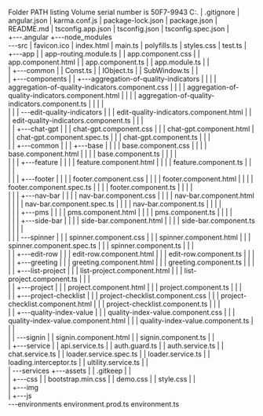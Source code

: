 Folder PATH listing
Volume serial number is 50F7-9943
C:.
|   .gitignore
|   angular.json
|   karma.conf.js
|   package-lock.json
|   package.json
|   README.md
|   tsconfig.app.json
|   tsconfig.json
|   tsconfig.spec.json
|   
+---.angular
+---node_modules              
\---src
    |   favicon.ico
    |   index.html
    |   main.ts
    |   polyfills.ts
    |   styles.css
    |   test.ts
    |   
    +---app
    |   |   app-routing.module.ts
    |   |   app.component.css
    |   |   app.component.html
    |   |   app.component.ts
    |   |   app.module.ts
    |   |   
    |   +---common
    |   |       Const.ts
    |   |       IObject.ts
    |   |       SubWindow.ts
    |   |       
    |   +---components
    |   |   +---aggregation-of-quality-indicators
    |   |   |   |   aggregation-of-quality-indicators.component.css
    |   |   |   |   aggregation-of-quality-indicators.component.html
    |   |   |   |   aggregation-of-quality-indicators.component.ts
    |   |   |   |   
    |   |   |   \---edit-quality-indicators
    |   |   |           edit-quality-indicators.component.html
    |   |   |           edit-quality-indicators.component.ts
    |   |   |           
    |   |   +---chat-gpt
    |   |   |       chat-gpt.component.css
    |   |   |       chat-gpt.component.html
    |   |   |       chat-gpt.component.spec.ts
    |   |   |       chat-gpt.component.ts
    |   |   |       
    |   |   +---common
    |   |   |   +---base
    |   |   |   |       base.component.css
    |   |   |   |       base.component.html
    |   |   |   |       base.component.ts
    |   |   |   |       
    |   |   |   +---feature
    |   |   |   |       feature.component.html
    |   |   |   |       feature.component.ts
    |   |   |   |       
    |   |   |   +---footer
    |   |   |   |       footer.component.css
    |   |   |   |       footer.component.html
    |   |   |   |       footer.component.spec.ts
    |   |   |   |       footer.component.ts
    |   |   |   |       
    |   |   |   +---nav-bar
    |   |   |   |       nav-bar.component.css
    |   |   |   |       nav-bar.component.html
    |   |   |   |       nav-bar.component.spec.ts
    |   |   |   |       nav-bar.component.ts
    |   |   |   |       
    |   |   |   +---pms
    |   |   |   |       pms.component.html
    |   |   |   |       pms.component.ts
    |   |   |   |       
    |   |   |   +---side-bar
    |   |   |   |       side-bar.component.html
    |   |   |   |       side-bar.component.ts
    |   |   |   |       
    |   |   |   \---spinner
    |   |   |           spinner.component.css
    |   |   |           spinner.component.html
    |   |   |           spinner.component.spec.ts
    |   |   |           spinner.component.ts
    |   |   |           
    |   |   +---edit-row
    |   |   |       edit-row.component.html
    |   |   |       edit-row.component.ts
    |   |   |       
    |   |   +---greeting
    |   |   |       greeting.component.html
    |   |   |       greeting.component.ts
    |   |   |       
    |   |   +---list-project
    |   |   |       list-project.component.html
    |   |   |       list-project.component.ts
    |   |   |       
    |   |   +---project
    |   |   |       project.component.html
    |   |   |       project.component.ts
    |   |   |       
    |   |   +---project-checklist
    |   |   |       project-checklist.component.css
    |   |   |       project-checklist.component.html
    |   |   |       project-checklist.component.ts
    |   |   |       
    |   |   +---quality-index-value
    |   |   |       quality-index-value.component.css
    |   |   |       quality-index-value.component.html
    |   |   |       quality-index-value.component.ts
    |   |   |       
    |   |   \---signin
    |   |           signin.component.html
    |   |           signin.component.ts
    |   |           
    |   +---service
    |   |       api.service.ts
    |   |       auth.guard.ts
    |   |       auth.service.ts
    |   |       chat.service.ts
    |   |       loader.service.spec.ts
    |   |       loader.service.ts
    |   |       loading.interceptor.ts
    |   |       ultility.service.ts
    |   |       
    |   \---services
    +---assets
    |   |   .gitkeep
    |   |   
    |   +---css
    |   |       bootstrap.min.css
    |   |       demo.css
    |   |       style.css
    |   |       
    |   +---img      
    |   +---js             
    \---environments
            environment.prod.ts
            environment.ts
            
